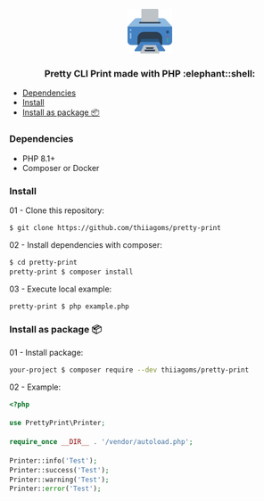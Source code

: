 <p align="center">
  <a href="https://github.com/thiiagoms/pretty-print">
    <img src="assets/printer.png" alt="Logo" width="80" height="80">
  </a>
     <h3 align="center">Pretty CLI Print made with PHP :elephant::shell:</h3>
</p>

- [Dependencies](#dependencies)
- [Install](#install)
- [Install as package :package:](#install-as-package-package)
  

### Dependencies
* PHP 8.1+
* Composer or Docker

### Install

01 - Clone this repository:
```bash
$ git clone https://github.com/thiiagoms/pretty-print
```

02 - Install dependencies with composer:
```bash
$ cd pretty-print
pretty-print $ composer install
```

03 - Execute local example:
```bash
pretty-print $ php example.php
```

### Install as package :package:

01 - Install package:
```bash
your-project $ composer require --dev thiiagoms/pretty-print
```
02 - Example:
```php
<?php

use PrettyPrint\Printer;

require_once __DIR__ . '/vendor/autoload.php';

Printer::info('Test');
Printer::success('Test');
Printer::warning('Test');
Printer::error('Test');
```